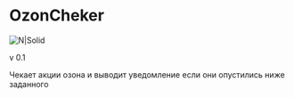 # OzonCheker

![N|Solid](https://pbs.twimg.com/profile_images/1108335056945401857/ttvCa_y-.png)

v 0.1

Чекает акции озона и выводит уведомление если они опустились ниже заданного
